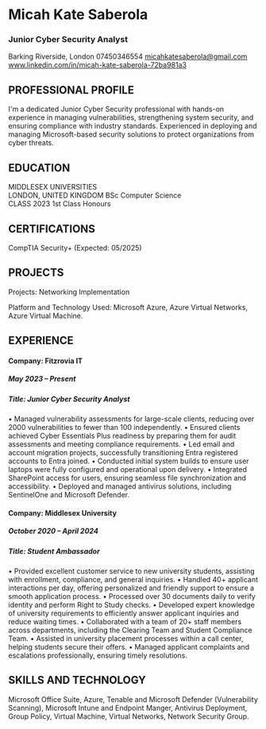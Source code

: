 # Micah Kate Saberola
### Junior Cyber Security Analyst 
Barking Riverside, London
07450346554
micahkatesaberola@gmail.com   
www.linkedin.com/in/micah-kate-saberola-72ba981a3
## PROFESSIONAL PROFILE
I'm a dedicated Junior Cyber Security professional with hands-on experience in managing vulnerabilities, strengthening system security, and ensuring compliance with industry standards. Experienced in deploying and managing Microsoft-based security solutions to protect organizations from cyber threats.

## EDUCATION
MIDDLESEX UNIVERSITIES						
LONDON, UNITED KINGDOM
BSc Computer Science								
CLASS 2023
1st Class Honours

## CERTIFICATIONS
CompTIA Security+ (Expected: 05/2025)

## PROJECTS

Projects: Networking Implementation

Platform and Technology Used: Microsoft Azure, Azure Virtual Networks, Azure Virtual Machine.

## EXPERIENCE
#### Company: Fitzrovia IT						
##### May 2023 – Present
##### Title: Junior Cyber Security Analyst

•	Managed vulnerability assessments for large-scale clients, reducing over 2000 vulnerabilities to fewer than 100 independently. 
•	Ensured clients achieved Cyber Essentials Plus readiness by preparing them for audit assessments and meeting compliance requirements.
•	Led email and account migration projects, successfully transitioning Entra registered accounts to Entra joined.
•	Conducted initial system builds to ensure user laptops were fully configured and operational upon delivery.
•	Integrated SharePoint access for users, ensuring seamless file synchronization and accessibility.
•	Deployed and managed antivirus solutions, including SentinelOne and Microsoft Defender.


#### Company: Middlesex University						
##### October 2020 – April 2024
##### Title: Student Ambassador
•	Provided excellent customer service to new university students, assisting with enrollment, compliance, and general inquiries.
•	Handled 40+ applicant interactions per day, offering personalized and friendly support to ensure a smooth application process.
•	Processed over 30 documents daily to verify identity and perform Right to Study checks.
•	Developed expert knowledge of university requirements to efficiently answer applicant inquiries and reduce waiting times.
•	Collaborated with a team of 20+ staff members across departments, including the Clearing Team and Student Compliance Team.
•	Assisted in university placement processes within a call center, helping students secure their offers.
•	Managed applicant complaints and escalations professionally, ensuring timely resolutions.


## SKILLS AND TECHNOLOGY
Microsoft Office Suite, Azure, Tenable and Microsoft Defender (Vulnerability Scanning), Microsoft Intune and Endpoint Manger, Antivirus Deployment, Group Policy, Virtual Machine, Virtual Networks, Network Security Group. 
